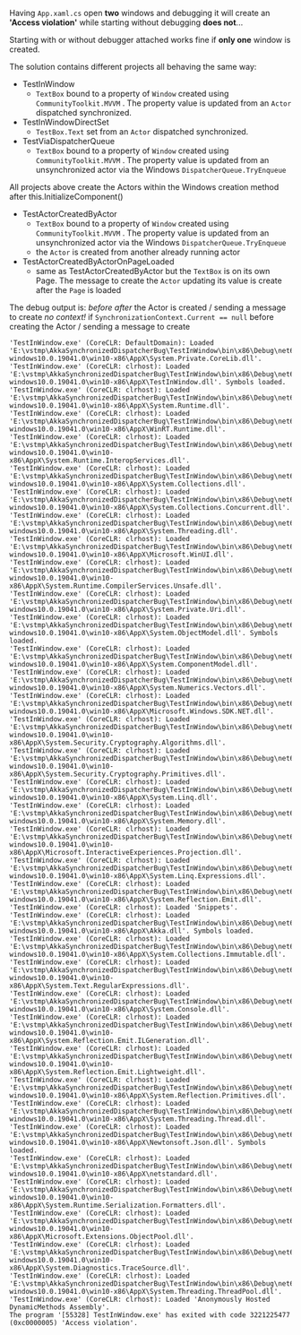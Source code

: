 Having `App.xaml.cs` open **two** windows and debugging it will create an **'Access violation'** while starting without debugging **does not**...

Starting with or without debugger attached works fine if **only one** window is created.


The solution contains different projects all behaving the same way:

- TestInWindow
  + `TextBox` bound to a property of `Window` created using `CommunityToolkit.MVVM` . The property value is updated from an `Actor` dispatched synchronized.
- TestInWindowDirectSet
  + `TestBox.Text` set from an `Actor` dispatched synchronized.
- TestViaDispatcherQueue
  + `TextBox` bound to a property of `Window` created using `CommunityToolkit.MVVM` . The property value is updated from an unsynchronized actor via the Windows `DispatcherQueue.TryEnqueue`

All projects above create the Actors within the Windows creation method after this.InitializeComponent()

- TestActorCreatedByActor
  + `TextBox` bound to a property of `Window` created using `CommunityToolkit.MVVM` . The property value is updated from an unsynchronized actor via the Windows `DispatcherQueue.TryEnqueue`
  + the `Actor` is created from another already running actor
- TestActorCreatedByActorOnPageLoaded
  + same as TestActorCreatedByActor but the `TextBox` is on its own Page. The message to create the `Actor` updating its value is create after the `Page` is loaded

The debug output is:
*before* *after* the Actor is created / sending a message to create
*no context!* if `SynchronizationContext.Current == null` before creating the Actor / sending a message to create



```
'TestInWindow.exe' (CoreCLR: DefaultDomain): Loaded 'E:\vstmp\AkkaSynchronizedDispatcherBug\TestInWindow\bin\x86\Debug\net6.0-windows10.0.19041.0\win10-x86\AppX\System.Private.CoreLib.dll'. 
'TestInWindow.exe' (CoreCLR: clrhost): Loaded 'E:\vstmp\AkkaSynchronizedDispatcherBug\TestInWindow\bin\x86\Debug\net6.0-windows10.0.19041.0\win10-x86\AppX\TestInWindow.dll'. Symbols loaded.
'TestInWindow.exe' (CoreCLR: clrhost): Loaded 'E:\vstmp\AkkaSynchronizedDispatcherBug\TestInWindow\bin\x86\Debug\net6.0-windows10.0.19041.0\win10-x86\AppX\System.Runtime.dll'. 
'TestInWindow.exe' (CoreCLR: clrhost): Loaded 'E:\vstmp\AkkaSynchronizedDispatcherBug\TestInWindow\bin\x86\Debug\net6.0-windows10.0.19041.0\win10-x86\AppX\WinRT.Runtime.dll'. 
'TestInWindow.exe' (CoreCLR: clrhost): Loaded 'E:\vstmp\AkkaSynchronizedDispatcherBug\TestInWindow\bin\x86\Debug\net6.0-windows10.0.19041.0\win10-x86\AppX\System.Runtime.InteropServices.dll'. 
'TestInWindow.exe' (CoreCLR: clrhost): Loaded 'E:\vstmp\AkkaSynchronizedDispatcherBug\TestInWindow\bin\x86\Debug\net6.0-windows10.0.19041.0\win10-x86\AppX\System.Collections.dll'. 
'TestInWindow.exe' (CoreCLR: clrhost): Loaded 'E:\vstmp\AkkaSynchronizedDispatcherBug\TestInWindow\bin\x86\Debug\net6.0-windows10.0.19041.0\win10-x86\AppX\System.Collections.Concurrent.dll'. 
'TestInWindow.exe' (CoreCLR: clrhost): Loaded 'E:\vstmp\AkkaSynchronizedDispatcherBug\TestInWindow\bin\x86\Debug\net6.0-windows10.0.19041.0\win10-x86\AppX\System.Threading.dll'. 
'TestInWindow.exe' (CoreCLR: clrhost): Loaded 'E:\vstmp\AkkaSynchronizedDispatcherBug\TestInWindow\bin\x86\Debug\net6.0-windows10.0.19041.0\win10-x86\AppX\Microsoft.WinUI.dll'. 
'TestInWindow.exe' (CoreCLR: clrhost): Loaded 'E:\vstmp\AkkaSynchronizedDispatcherBug\TestInWindow\bin\x86\Debug\net6.0-windows10.0.19041.0\win10-x86\AppX\System.Runtime.CompilerServices.Unsafe.dll'. 
'TestInWindow.exe' (CoreCLR: clrhost): Loaded 'E:\vstmp\AkkaSynchronizedDispatcherBug\TestInWindow\bin\x86\Debug\net6.0-windows10.0.19041.0\win10-x86\AppX\System.Private.Uri.dll'. 
'TestInWindow.exe' (CoreCLR: clrhost): Loaded 'E:\vstmp\AkkaSynchronizedDispatcherBug\TestInWindow\bin\x86\Debug\net6.0-windows10.0.19041.0\win10-x86\AppX\System.ObjectModel.dll'. Symbols loaded.
'TestInWindow.exe' (CoreCLR: clrhost): Loaded 'E:\vstmp\AkkaSynchronizedDispatcherBug\TestInWindow\bin\x86\Debug\net6.0-windows10.0.19041.0\win10-x86\AppX\System.ComponentModel.dll'. 
'TestInWindow.exe' (CoreCLR: clrhost): Loaded 'E:\vstmp\AkkaSynchronizedDispatcherBug\TestInWindow\bin\x86\Debug\net6.0-windows10.0.19041.0\win10-x86\AppX\System.Numerics.Vectors.dll'. 
'TestInWindow.exe' (CoreCLR: clrhost): Loaded 'E:\vstmp\AkkaSynchronizedDispatcherBug\TestInWindow\bin\x86\Debug\net6.0-windows10.0.19041.0\win10-x86\AppX\Microsoft.Windows.SDK.NET.dll'. 
'TestInWindow.exe' (CoreCLR: clrhost): Loaded 'E:\vstmp\AkkaSynchronizedDispatcherBug\TestInWindow\bin\x86\Debug\net6.0-windows10.0.19041.0\win10-x86\AppX\System.Security.Cryptography.Algorithms.dll'. 
'TestInWindow.exe' (CoreCLR: clrhost): Loaded 'E:\vstmp\AkkaSynchronizedDispatcherBug\TestInWindow\bin\x86\Debug\net6.0-windows10.0.19041.0\win10-x86\AppX\System.Security.Cryptography.Primitives.dll'. 
'TestInWindow.exe' (CoreCLR: clrhost): Loaded 'E:\vstmp\AkkaSynchronizedDispatcherBug\TestInWindow\bin\x86\Debug\net6.0-windows10.0.19041.0\win10-x86\AppX\System.Linq.dll'. 
'TestInWindow.exe' (CoreCLR: clrhost): Loaded 'E:\vstmp\AkkaSynchronizedDispatcherBug\TestInWindow\bin\x86\Debug\net6.0-windows10.0.19041.0\win10-x86\AppX\System.Memory.dll'. 
'TestInWindow.exe' (CoreCLR: clrhost): Loaded 'E:\vstmp\AkkaSynchronizedDispatcherBug\TestInWindow\bin\x86\Debug\net6.0-windows10.0.19041.0\win10-x86\AppX\Microsoft.InteractiveExperiences.Projection.dll'. 
'TestInWindow.exe' (CoreCLR: clrhost): Loaded 'E:\vstmp\AkkaSynchronizedDispatcherBug\TestInWindow\bin\x86\Debug\net6.0-windows10.0.19041.0\win10-x86\AppX\System.Linq.Expressions.dll'. 
'TestInWindow.exe' (CoreCLR: clrhost): Loaded 'E:\vstmp\AkkaSynchronizedDispatcherBug\TestInWindow\bin\x86\Debug\net6.0-windows10.0.19041.0\win10-x86\AppX\System.Reflection.Emit.dll'. 
'TestInWindow.exe' (CoreCLR: clrhost): Loaded 'Snippets'. 
'TestInWindow.exe' (CoreCLR: clrhost): Loaded 'E:\vstmp\AkkaSynchronizedDispatcherBug\TestInWindow\bin\x86\Debug\net6.0-windows10.0.19041.0\win10-x86\AppX\Akka.dll'. Symbols loaded.
'TestInWindow.exe' (CoreCLR: clrhost): Loaded 'E:\vstmp\AkkaSynchronizedDispatcherBug\TestInWindow\bin\x86\Debug\net6.0-windows10.0.19041.0\win10-x86\AppX\System.Collections.Immutable.dll'. 
'TestInWindow.exe' (CoreCLR: clrhost): Loaded 'E:\vstmp\AkkaSynchronizedDispatcherBug\TestInWindow\bin\x86\Debug\net6.0-windows10.0.19041.0\win10-x86\AppX\System.Text.RegularExpressions.dll'. 
'TestInWindow.exe' (CoreCLR: clrhost): Loaded 'E:\vstmp\AkkaSynchronizedDispatcherBug\TestInWindow\bin\x86\Debug\net6.0-windows10.0.19041.0\win10-x86\AppX\System.Console.dll'. 
'TestInWindow.exe' (CoreCLR: clrhost): Loaded 'E:\vstmp\AkkaSynchronizedDispatcherBug\TestInWindow\bin\x86\Debug\net6.0-windows10.0.19041.0\win10-x86\AppX\System.Reflection.Emit.ILGeneration.dll'. 
'TestInWindow.exe' (CoreCLR: clrhost): Loaded 'E:\vstmp\AkkaSynchronizedDispatcherBug\TestInWindow\bin\x86\Debug\net6.0-windows10.0.19041.0\win10-x86\AppX\System.Reflection.Emit.Lightweight.dll'. 
'TestInWindow.exe' (CoreCLR: clrhost): Loaded 'E:\vstmp\AkkaSynchronizedDispatcherBug\TestInWindow\bin\x86\Debug\net6.0-windows10.0.19041.0\win10-x86\AppX\System.Reflection.Primitives.dll'. 
'TestInWindow.exe' (CoreCLR: clrhost): Loaded 'E:\vstmp\AkkaSynchronizedDispatcherBug\TestInWindow\bin\x86\Debug\net6.0-windows10.0.19041.0\win10-x86\AppX\System.Threading.Thread.dll'. 
'TestInWindow.exe' (CoreCLR: clrhost): Loaded 'E:\vstmp\AkkaSynchronizedDispatcherBug\TestInWindow\bin\x86\Debug\net6.0-windows10.0.19041.0\win10-x86\AppX\Newtonsoft.Json.dll'. Symbols loaded.
'TestInWindow.exe' (CoreCLR: clrhost): Loaded 'E:\vstmp\AkkaSynchronizedDispatcherBug\TestInWindow\bin\x86\Debug\net6.0-windows10.0.19041.0\win10-x86\AppX\netstandard.dll'. 
'TestInWindow.exe' (CoreCLR: clrhost): Loaded 'E:\vstmp\AkkaSynchronizedDispatcherBug\TestInWindow\bin\x86\Debug\net6.0-windows10.0.19041.0\win10-x86\AppX\System.Runtime.Serialization.Formatters.dll'. 
'TestInWindow.exe' (CoreCLR: clrhost): Loaded 'E:\vstmp\AkkaSynchronizedDispatcherBug\TestInWindow\bin\x86\Debug\net6.0-windows10.0.19041.0\win10-x86\AppX\Microsoft.Extensions.ObjectPool.dll'. 
'TestInWindow.exe' (CoreCLR: clrhost): Loaded 'E:\vstmp\AkkaSynchronizedDispatcherBug\TestInWindow\bin\x86\Debug\net6.0-windows10.0.19041.0\win10-x86\AppX\System.Diagnostics.TraceSource.dll'. 
'TestInWindow.exe' (CoreCLR: clrhost): Loaded 'E:\vstmp\AkkaSynchronizedDispatcherBug\TestInWindow\bin\x86\Debug\net6.0-windows10.0.19041.0\win10-x86\AppX\System.Threading.ThreadPool.dll'. 
'TestInWindow.exe' (CoreCLR: clrhost): Loaded 'Anonymously Hosted DynamicMethods Assembly'. 
The program '[55328] TestInWindow.exe' has exited with code 3221225477 (0xc0000005) 'Access violation'.
```